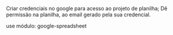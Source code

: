 Criar credenciais no google para acesso ao projeto de planilha;
Dê permissão na planilha, ao email gerado pela sua credencial.

use módulo: google-spreadsheet